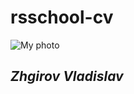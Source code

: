 # rsschool-cv
![My photo](https://sun9-77.userapi.com/impg/JUmfcVXvQ4RjqTadb2Hjm-yCCc5rf7gK1F1FkQ/bOQmRm5ej2w.jpg?size=492x531&quality=96&sign=c7d0bb677496160841933603ebef5fd1&type=albumm)
## _Zhgirov Vladislav_ 

